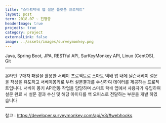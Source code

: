```yaml
---
title: "스마트택배 앱 설문 플랫폼 프로젝트"
layout: post
term: 2018.07 ~ 진행중
headerImage: true
projects: true
category: project
externalLink: false
image: ../assets/images/surveymonkey.png
---
```


Java, Spring Boot, JPA, RESTful API, SurKeyMonkey API, Linux (CentOS), Git

---


온라인 구매자 패널을 활용한 서베이 프로젝트로 스마트 택배 앱 내에 닐슨서베이 설문을 작성을 유도하고 서베이몽키로 부터 설문결과를 수신하여 데이터를 제공하는 프로젝트입니다.
서베이 몽키 API연동 작업을 담당하며 스마트 택배 앱에서 사용자가 유입하여 설문 완료 시 설문 결과 수신 및 해당 아이디를 백 오피스로 전달하는 부분을 개발 하였습니다

---

참고 : https://developer.surveymonkey.com/api/v3/#webhooks
